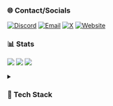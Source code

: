 ### 🌐 Contact/Socials

[![Discord](https://img.shields.io/badge/Discord-5865F2?style=for-the-badge&logo=discord&logoColor=white)](https://discord.com/users/613636431532785664)
[![Email](https://img.shields.io/badge/Email-D14836?style=for-the-badge&logo=gmail&logoColor=white)](mailto:i@rzx.ovh)
[![X](https://img.shields.io/badge/X-000000?style=for-the-badge&logo=x&logoColor=white)](https://x.com/retrilz)
[![Website](https://img.shields.io/badge/website-000000?style=for-the-badge&logo=About.me&logoColor=white)](https://rzx.ovh)


### 📊 Stats

[![](https://git-streak.rzx.ovh/?user=retrilzzy&theme=github-dark-blue&hide_border=true&stroke=FFFFFF00)](#)
[![](https://github-readme-activity-graph.vercel.app/graph?username=retrilzzy&theme=github-dark&hide_border=true&days=14&custom_title=Contribution%20Graph%20%28last%2014%20days%29)](#)
[![](https://github-readme-stats.vercel.app/api/wakatime?username=retrilzzy&custom_title=WakaTime%20Stats%20%28since%20Oct%2028%2C%202024%29&theme=github_dark&hide_border=true&layout=compact&langs_count=24)](https://wakatime.com/@retrilzzy)


<details>
<summary>

### 📑 Tech Stack
</summary>

#### ⚡ Languages

[![Python](https://img.shields.io/badge/python-3670A0?style=for-the-badge&logo=python&logoColor=ffdd54)![JavaScript](https://img.shields.io/badge/javascript-323330.svg?style=for-the-badge&logo=javascript&logoColor=%23F7DF1E)![GNU Bash](https://img.shields.io/badge/bash-4EAA25.svg?style=for-the-badge&logo=gnubash&logoColor=white)![HTML5](https://img.shields.io/badge/html5-E34F26.svg?style=for-the-badge&logo=html5&logoColor=white)![CSS3](https://img.shields.io/badge/css3-1572B6.svg?style=for-the-badge&logo=css3&logoColor=white)](#)

#### 📚 Main Frameworks & Libraries

[![FastAPI](https://img.shields.io/badge/FastAPI-005571?style=for-the-badge&logo=fastapi)![Discordpy/Disnake](https://custom-icon-badges.demolab.com/badge/Discord.py%2FDisnake-323330?style=for-the-badge&logo=discord-py)![SQLAlchemy](https://img.shields.io/badge/SQLAlchemy-D71F00?style=for-the-badge&logo=sqlalchemy)![Uvicorn](https://custom-icon-badges.demolab.com/badge/Uvicorn-41414d?style=for-the-badge&logo=uvicorn&logoColor=white)![Jinja](https://img.shields.io/badge/jinja2-white.svg?style=for-the-badge&logo=jinja&logoColor=black)![JWT](https://img.shields.io/badge/JWT-grey?style=for-the-badge&logo=JSON%20web%20tokens)![Flask](https://img.shields.io/badge/flask-000?style=for-the-badge&logo=flask&logoColor=white)![TailwindCSS](https://img.shields.io/badge/tailwind-38B2AC.svg?style=for-the-badge&logo=tailwind-css&logoColor=white)![Openai](https://img.shields.io/badge/Openai-412991?style=for-the-badge&logo=openai)](#)


#### 🗃️ Databases

[![Postgres](https://img.shields.io/badge/postgres-316192.svg?style=for-the-badge&logo=postgresql&logoColor=white)![Redis](https://img.shields.io/badge/redis-FF4438.svg?style=for-the-badge&logo=redis&logoColor=white)![MongoDB](https://img.shields.io/badge/MongoDB-4ea94b.svg?style=for-the-badge&logo=mongodb&logoColor=white)![SQLite](https://img.shields.io/badge/sqlite-07405e.svg?style=for-the-badge&logo=sqlite&logoColor=white)](#)


#### 💻 Operating systems

[![Arch](https://img.shields.io/badge/Arch%20Linux-1793D1?logo=arch-linux&logoColor=black&style=for-the-badge)![Debian](https://img.shields.io/badge/Debian-A81D33?logo=debian&logoColor=white&style=for-the-badge)![Android](https://img.shields.io/badge/Android-34A853?logo=android&logoColor=white&style=for-the-badge)![Armbian](https://custom-icon-badges.demolab.com/badge/armbian-E0E0E0?logo=armbian&style=for-the-badge)![Ubuntu](https://img.shields.io/badge/Ubuntu-E95420?logo=ubuntu&logoColor=white&style=for-the-badge)![Windows](https://custom-icon-badges.demolab.com/badge/Windows-bfe0f5?logo=windows&style=for-the-badge)](#)


#### ⌨️ DevOps

[![Docker](https://img.shields.io/badge/docker%20swarm-0db7ed.svg?style=for-the-badge&logo=docker&logoColor=white)![GH actions](https://img.shields.io/badge/github%20actions-2088FF.svg?style=for-the-badge&logo=githubactions&logoColor=white)![Git](https://img.shields.io/badge/git-F05033.svg?style=for-the-badge&logo=git&logoColor=white)![Zsh](https://img.shields.io/badge/zsh-F15A24.svg?style=for-the-badge&logo=zsh&logoColor=white)](#)


#### ☁️ SaaS

[![GitHub](https://img.shields.io/badge/github-121011.svg?style=for-the-badge&logo=github&logoColor=white)![Cloudflare](https://img.shields.io/badge/Cloudflare-F38020?style=for-the-badge&logo=Cloudflare&logoColor=white)![BetterStack](https://img.shields.io/badge/Better%20Stack-000000?style=for-the-badge&logo=betterstack&logoColor=white)![Sentry](https://img.shields.io/badge/Sentry-362D59.svg?style=for-the-badge&logo=sentry&logoColor=white)![Vercel](https://img.shields.io/badge/vercel-000000.svg?style=for-the-badge&logo=vercel&logoColor=white)](#)


#### 🚀 Self-hosted

[![NPMP](https://img.shields.io/badge/npm%20plus-F15833.svg?style=for-the-badge&logo=nginxproxymanager&logoColor=white)![CrowdSec](https://custom-icon-badges.demolab.com/badge/crowdsec-3F3976?logo=crowdsec&logoColor=white&style=for-the-badge)![Nginx](https://img.shields.io/badge/nginx-009639.svg?style=for-the-badge&logo=nginx&logoColor=white)![Grafana](https://img.shields.io/badge/grafana-F46800.svg?style=for-the-badge&logo=grafana&logoColor=white)![Loki](https://custom-icon-badges.demolab.com/badge/loki-333333?logo=loki&style=for-the-badge)![Mailcow](https://custom-icon-badges.demolab.com/badge/mailcow-87654A?logo=mailcow-logo&style=for-the-badge)![Wordpress](https://img.shields.io/badge/wordpress-21759B.svg?style=for-the-badge&logo=wordpress)](#)
</details>
